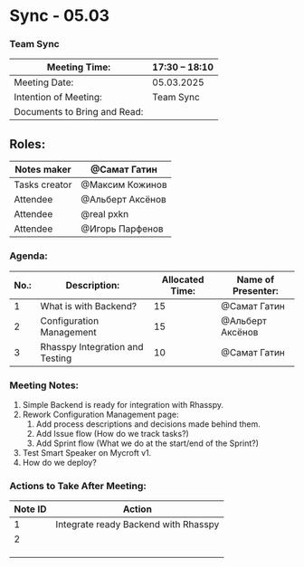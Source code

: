 # Sync - 05.03

### Team Sync

| Meeting Time: | 17:30 – 18:10 |
| --- | --- |
| Meeting Date: | 05.03.2025 |
| Intention of Meeting: | Team Sync |
| Documents to Bring and Read: |  |

## Roles:

| Notes maker | @Самат Гатин  |
| --- | --- |
| Tasks creator | @Максим Кожинов  |
| Attendee | @Альберт Аксёнов  |
| Attendee | @real pxkn  |
| Attendee | @Игорь Парфенов  |

### Agenda:

| No.: | Description: | Allocated Time: | Name of Presenter: |
| --- | --- | --- | --- |
| 1 | What is with Backend? | 15 | @Самат Гатин  |
| 2 | Configuration Management | 15 | @Альберт Аксёнов  |
| 3 | Rhasspy Integration and Testing | 10 | @Самат Гатин  |

### Meeting Notes:

1. Simple Backend is ready for integration with Rhasspy.
2. Rework Configuration Management page:
    1. Add process descriptions and decisions made behind them.
    2. Add Issue flow (How do we track tasks?)
    3. Add Sprint flow (What we do at the start/end of the Sprint?)
3. Test Smart Speaker on Mycroft v1.
4. How do we deploy?

### Actions to Take After Meeting:

| Note ID | Action |
| --- | --- |
| 1 | Integrate ready Backend with Rhasspy |
| 2 |  |
|  |  |
|  |  |
|  |  |